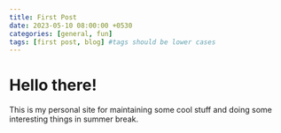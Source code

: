 ```yaml
---
title: First Post
date: 2023-05-10 08:00:00 +0530
categories: [general, fun]
tags: [first post, blog] #tags should be lower cases
---
```


# Hello there!

This is my personal site for maintaining some cool stuff and doing some interesting things in summer break.
